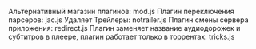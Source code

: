 Альтернативный магазин плагинов: mod.js 
 Плагин переключения парсеров: jac.js
 Удаляет Трейлеры: notrailer.js
 Плагин смены сервера приложения: redirect.js
 Плагин заменяет название аудиодорожек и субтитров в плеере, плагин работает только в торрентах: tricks.js
